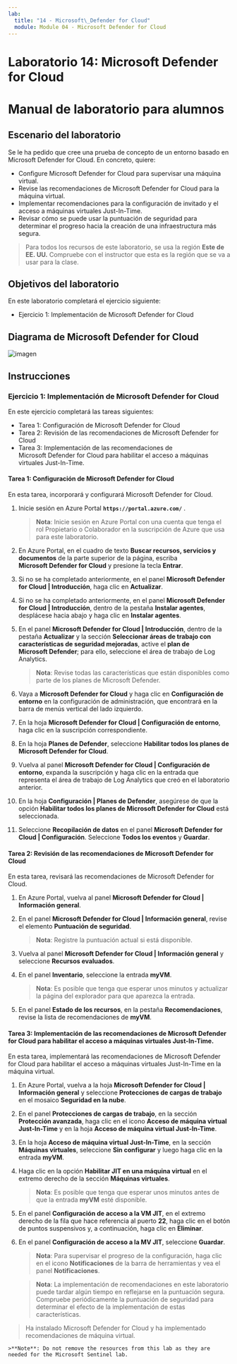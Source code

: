 ```yaml
---
lab:
  title: "14 - Microsoft\_Defender for Cloud"
  module: Module 04 - Microsoft Defender for Cloud
---
```


# <a name="lab-14-microsoft-defender-for-cloud"></a>Laboratorio 14: Microsoft Defender for Cloud
# <a name="student-lab-manual"></a>Manual de laboratorio para alumnos

## <a name="lab-scenario"></a>Escenario del laboratorio

Se le ha pedido que cree una prueba de concepto de un entorno basado en Microsoft Defender for Cloud. En concreto, quiere:

- Configure Microsoft Defender for Cloud para supervisar una máquina virtual.
- Revise las recomendaciones de Microsoft Defender for Cloud para la máquina virtual.
- Implementar recomendaciones para la configuración de invitado y el acceso a máquinas virtuales Just-In-Time. 
- Revisar cómo se puede usar la puntuación de seguridad para determinar el progreso hacia la creación de una infraestructura más segura.

> Para todos los recursos de este laboratorio, se usa la región **Este de EE. UU.** Compruebe con el instructor que esta es la región que se va a usar para la clase. 

## <a name="lab-objectives"></a>Objetivos del laboratorio

En este laboratorio completará el ejercicio siguiente:

- Ejercicio 1: Implementación de Microsoft Defender for Cloud

## <a name="microsoft-defender-for-cloud-diagram"></a>Diagrama de Microsoft Defender for Cloud

![imagen](https://user-images.githubusercontent.com/91347931/157537800-94a64b6e-026c-41b2-970e-f8554ce1e0ab.png)

## <a name="instructions"></a>Instrucciones

### <a name="exercise-1-implement-microsoft-defender-for-cloud"></a>Ejercicio 1: Implementación de Microsoft Defender for Cloud

En este ejercicio completará las tareas siguientes:

- Tarea 1: Configuración de Microsoft Defender for Cloud
- Tarea 2: Revisión de las recomendaciones de Microsoft Defender for Cloud
- Tarea 3: Implementación de las recomendaciones de Microsoft Defender for Cloud para habilitar el acceso a máquinas virtuales Just-In-Time.

#### <a name="task-1-configure-microsoft-defender-for-cloud"></a>Tarea 1: Configuración de Microsoft Defender for Cloud

En esta tarea, incorporará y configurará Microsoft Defender for Cloud.

1. Inicie sesión en Azure Portal **`https://portal.azure.com/`** .

    >**Nota**: Inicie sesión en Azure Portal con una cuenta que tenga el rol Propietario o Colaborador en la suscripción de Azure que usa para este laboratorio.

2. En Azure Portal, en el cuadro de texto **Buscar recursos, servicios y documentos** de la parte superior de la página, escriba **Microsoft Defender for Cloud** y presione la tecla **Entrar**.

3. Si no se ha completado anteriormente, en el panel **Microsoft Defender for Cloud \| Introducción**, haga clic en **Actualizar**.
     
4. Si no se ha completado anteriormente, en el panel **Microsoft Defender for Cloud \| Introducción**, dentro de la pestaña **Instalar agentes**, desplácese hacia abajo y haga clic en **Instalar agentes**.

5. En el panel **Microsoft Defender for Cloud \| Introducción**, dentro de la pestaña **Actualizar** y la sección **Seleccionar áreas de trabajo con características de seguridad mejoradas**, active el **plan de Microsoft Defender**; para ello, seleccione el área de trabajo de Log Analytics. 

    >**Nota**: Revise todas las características que están disponibles como parte de los planes de Microsoft Defender. 

6. Vaya a **Microsoft Defender for Cloud** y haga clic en **Configuración de entorno** en la configuración de administración, que encontrará en la barra de menús vertical del lado izquierdo.

7. En la hoja **Microsoft Defender for Cloud \| Configuración de entorno**, haga clic en la suscripción correspondiente. 

8. En la hoja **Planes de Defender**, seleccione **Habilitar todos los planes de Microsoft Defender for Cloud**.

9. Vuelva al panel **Microsoft Defender for Cloud \| Configuración de entorno**, expanda la suscripción y haga clic en la entrada que representa el área de trabajo de Log Analytics que creó en el laboratorio anterior.

10. En la hoja **Configuración \| Planes de Defender**, asegúrese de que la opción **Habilitar todos los planes de Microsoft Defender for Cloud** está seleccionada.

11. Seleccione **Recopilación de datos** en el panel **Microsoft Defender for Cloud \| Configuración**. Seleccione **Todos los eventos** y **Guardar**.

#### <a name="task-2-review-the-microsoft-defender-for-cloud-recommendation"></a>Tarea 2: Revisión de las recomendaciones de Microsoft Defender for Cloud

En esta tarea, revisará las recomendaciones de Microsoft Defender for Cloud. 

1. En Azure Portal, vuelva al panel **Microsoft Defender for Cloud \| Información general**. 

2. En el panel **Microsoft Defender for Cloud \| Información general**, revise el elemento **Puntuación de seguridad**.

    >**Nota**: Registre la puntuación actual si está disponible.

3. Vuelva al panel **Microsoft Defender for Cloud \| Información general** y seleccione **Recursos evaluados**.

4. En el panel **Inventario**, seleccione la entrada **myVM**.

    >**Nota**: Es posible que tenga que esperar unos minutos y actualizar la página del explorador para que aparezca la entrada.
    
5. En el panel **Estado de los recursos**, en la pestaña **Recomendaciones**, revise la lista de recomendaciones de **myVM**.

#### <a name="task-3-implement-the-microsoft-defender-for-cloud-recommendation-to-enable-just-in-time-vm-access"></a>Tarea 3: Implementación de las recomendaciones de Microsoft Defender for Cloud para habilitar el acceso a máquinas virtuales Just-In-Time.

En esta tarea, implementará las recomendaciones de Microsoft Defender for Cloud para habilitar el acceso a máquinas virtuales Just-In-Time en la máquina virtual. 

1. En Azure Portal, vuelva a la hoja **Microsoft Defender for Cloud | Información general** y seleccione **Protecciones de cargas de trabajo** en el mosaico **Seguridad en la nube**.

2. En el panel **Protecciones de cargas de trabajo**, en la sección **Protección avanzada**, haga clic en el icono **Acceso de máquina virtual Just-In-Time** y en la hoja **Acceso de máquina virtual Just-In-Time**.

3. En la hoja **Acceso de máquina virtual Just-In-Time**, en la sección **Máquinas virtuales**, seleccione **Sin configurar** y luego haga clic en la entrada **myVM**.

4. Haga clic en la opción **Habilitar JIT en una máquina virtual** en el extremo derecho de la sección **Máquinas virtuales**.

    >**Nota**: Es posible que tenga que esperar unos minutos antes de que la entrada **myVM** esté disponible.

5. En el panel **Configuración de acceso a la VM JIT**, en el extremo derecho de la fila que hace referencia al puerto **22**, haga clic en el botón de puntos suspensivos y, a continuación, haga clic en **Eliminar**.

6. En el panel **Configuración de acceso a la MV JIT**, seleccione **Guardar**.

    >**Nota**: Para supervisar el progreso de la configuración, haga clic en el icono **Notificaciones** de la barra de herramientas y vea el panel **Notificaciones**. 

    >**Nota**: La implementación de recomendaciones en este laboratorio puede tardar algún tiempo en reflejarse en la puntuación segura. Compruebe periódicamente la puntuación de seguridad para determinar el efecto de la implementación de estas características. 

> Ha instalado Microsoft Defender for Cloud y ha implementado recomendaciones de máquina virtual. 

    >**Note**: Do not remove the resources from this lab as they are needed for the Microsoft Sentinel lab.
